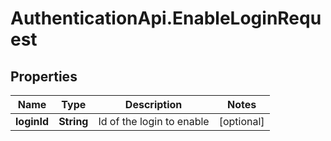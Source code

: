 # AuthenticationApi.EnableLoginRequest

## Properties

Name | Type | Description | Notes
------------ | ------------- | ------------- | -------------
**loginId** | **String** | Id of the login to enable | [optional] 


